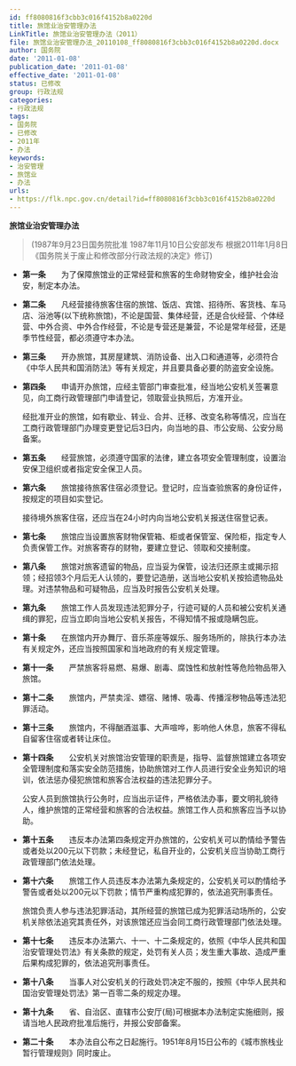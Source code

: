 ```yaml
---
id: ff8080816f3cbb3c016f4152b8a0220d
title: 旅馆业治安管理办法
LinkTitle: 旅馆业治安管理办法（2011）
file: 旅馆业治安管理办法_20110108_ff8080816f3cbb3c016f4152b8a0220d.docx
author: 国务院
date: '2011-01-08'
publication_date: '2011-01-08'
effective_date: '2011-01-08'
status: 已修改
group: 行政法规
categories:
- 行政法规
tags:
- 国务院
- 已修改
- 2011年
- 办法
keywords:
- 治安管理
- 旅馆业
- 办法
urls:
- https://flk.npc.gov.cn/detail?id=ff8080816f3cbb3c016f4152b8a0220d
---
```


**旅馆业治安管理办法**

> (1987年9月23日国务院批准 1987年11月10日公安部发布 根据2011年1月8日《国务院关于废止和修改部分行政法规的决定》修订)

- **第一条**　　为了保障旅馆业的正常经营和旅客的生命财物安全，维护社会治安，制定本办法。

- **第二条**　　凡经营接待旅客住宿的旅馆、饭店、宾馆、招待所、客货栈、车马店、浴池等(以下统称旅馆)，不论是国营、集体经营，还是合伙经营、个体经营、中外合资、中外合作经营，不论是专营还是兼营，不论是常年经营，还是季节性经营，都必须遵守本办法。

- **第三条**　　开办旅馆，其房屋建筑、消防设备、出入口和通道等，必须符合《中华人民共和国消防法》等有关规定，并且要具备必要的防盗安全设施。

- **第四条**　　申请开办旅馆，应经主管部门审查批准，经当地公安机关签署意见，向工商行政管理部门申请登记，领取营业执照后，方准开业。

  经批准开业的旅馆，如有歇业、转业、合并、迁移、改变名称等情况，应当在工商行政管理部门办理变更登记后3日内，向当地的县、市公安局、公安分局备案。

- **第五条**　　经营旅馆，必须遵守国家的法律，建立各项安全管理制度，设置治安保卫组织或者指定安全保卫人员。

- **第六条**　　旅馆接待旅客住宿必须登记。登记时，应当查验旅客的身份证件，按规定的项目如实登记。

  接待境外旅客住宿，还应当在24小时内向当地公安机关报送住宿登记表。

- **第七条**　　旅馆应当设置旅客财物保管箱、柜或者保管室、保险柜，指定专人负责保管工作。对旅客寄存的财物，要建立登记、领取和交接制度。

- **第八条**　　旅馆对旅客遗留的物品，应当妥为保管，设法归还原主或揭示招领；经招领3个月后无人认领的，要登记造册，送当地公安机关按拾遗物品处理。对违禁物品和可疑物品，应当及时报告公安机关处理。

- **第九条**　　旅馆工作人员发现违法犯罪分子，行迹可疑的人员和被公安机关通缉的罪犯，应当立即向当地公安机关报告，不得知情不报或隐瞒包庇。

- **第十条**　　在旅馆内开办舞厅、音乐茶座等娱乐、服务场所的，除执行本办法有关规定外，还应当按照国家和当地政府的有关规定管理。

- **第十一条**　　严禁旅客将易燃、易爆、剧毒、腐蚀性和放射性等危险物品带入旅馆。

- **第十二条**　　旅馆内，严禁卖淫、嫖宿、赌博、吸毒、传播淫秽物品等违法犯罪活动。

- **第十三条**　　旅馆内，不得酗酒滋事、大声喧哗，影响他人休息，旅客不得私自留客住宿或者转让床位。

- **第十四条**　　公安机关对旅馆治安管理的职责是，指导、监督旅馆建立各项安全管理制度和落实安全防范措施，协助旅馆对工作人员进行安全业务知识的培训，依法惩办侵犯旅馆和旅客合法权益的违法犯罪分子。

  公安人员到旅馆执行公务时，应当出示证件，严格依法办事，要文明礼貌待人，维护旅馆的正常经营和旅客的合法权益。旅馆工作人员和旅客应当予以协助。

- **第十五条**　　违反本办法第四条规定开办旅馆的，公安机关可以酌情给予警告或者处以200元以下罚款；未经登记，私自开业的，公安机关应当协助工商行政管理部门依法处理。

- **第十六条**　　旅馆工作人员违反本办法第九条规定的，公安机关可以酌情给予警告或者处以200元以下罚款；情节严重构成犯罪的，依法追究刑事责任。

  旅馆负责人参与违法犯罪活动，其所经营的旅馆已成为犯罪活动场所的，公安机关除依法追究其责任外，对该旅馆还应当会同工商行政管理部门依法处理。

- **第十七条**　　违反本办法第六、十一、十二条规定的，依照《中华人民共和国治安管理处罚法》有关条款的规定，处罚有关人员；发生重大事故、造成严重后果构成犯罪的，依法追究刑事责任。

- **第十八条**　　当事人对公安机关的行政处罚决定不服的，按照《中华人民共和国治安管理处罚法》第一百零二条的规定办理。

- **第十九条**　　省、自治区、直辖市公安厅(局)可根据本办法制定实施细则，报请当地人民政府批准后施行，并报公安部备案。

- **第二十条**　　本办法自公布之日起施行。1951年8月15日公布的《城市旅栈业暂行管理规则》同时废止。
